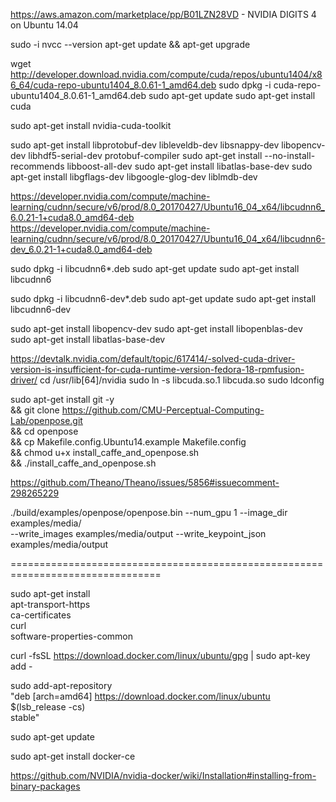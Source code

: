 
https://aws.amazon.com/marketplace/pp/B01LZN28VD - NVIDIA DIGITS 4 on Ubuntu 14.04

sudo -i
nvcc --version
apt-get update && apt-get upgrade

wget http://developer.download.nvidia.com/compute/cuda/repos/ubuntu1404/x86_64/cuda-repo-ubuntu1404_8.0.61-1_amd64.deb
sudo dpkg -i cuda-repo-ubuntu1404_8.0.61-1_amd64.deb
sudo apt-get update
sudo apt-get install cuda

sudo apt-get install nvidia-cuda-toolkit

sudo apt-get install libprotobuf-dev libleveldb-dev libsnappy-dev libopencv-dev libhdf5-serial-dev protobuf-compiler
sudo apt-get install --no-install-recommends libboost-all-dev
sudo apt-get install libatlas-base-dev
sudo apt-get install libgflags-dev libgoogle-glog-dev liblmdb-dev

https://developer.nvidia.com/compute/machine-learning/cudnn/secure/v6/prod/8.0_20170427/Ubuntu16_04_x64/libcudnn6_6.0.21-1+cuda8.0_amd64-deb
https://developer.nvidia.com/compute/machine-learning/cudnn/secure/v6/prod/8.0_20170427/Ubuntu16_04_x64/libcudnn6-dev_6.0.21-1+cuda8.0_amd64-deb

sudo dpkg -i libcudnn6*.deb
sudo apt-get update
sudo apt-get install libcudnn6

sudo dpkg -i libcudnn6-dev*.deb
sudo apt-get update
sudo apt-get install libcudnn6-dev

sudo apt-get install libopencv-dev
sudo apt-get install libopenblas-dev
sudo apt-get install libatlas-base-dev

https://devtalk.nvidia.com/default/topic/617414/-solved-cuda-driver-version-is-insufficient-for-cuda-runtime-version-fedora-18-rpmfusion-driver/
cd /usr/lib[64]/nvidia
sudo ln -s libcuda.so.1 libcuda.so
sudo ldconfig

sudo apt-get install git -y \
&& git clone https://github.com/CMU-Perceptual-Computing-Lab/openpose.git \
&& cd openpose \
&& cp Makefile.config.Ubuntu14.example Makefile.config \
&& chmod u+x install_caffe_and_openpose.sh \
&& ./install_caffe_and_openpose.sh

https://github.com/Theano/Theano/issues/5856#issuecomment-298265229


./build/examples/openpose/openpose.bin --num_gpu 1 --image_dir examples/media/ \
--write_images examples/media/output --write_keypoint_json examples/media/output


================================================================================

sudo apt-get install \
    apt-transport-https \
    ca-certificates \
    curl \
    software-properties-common

curl -fsSL https://download.docker.com/linux/ubuntu/gpg | sudo apt-key add -

sudo add-apt-repository \
   "deb [arch=amd64] https://download.docker.com/linux/ubuntu \
   $(lsb_release -cs) \
   stable"

sudo apt-get update

sudo apt-get install docker-ce



https://github.com/NVIDIA/nvidia-docker/wiki/Installation#installing-from-binary-packages
